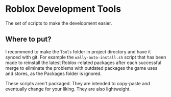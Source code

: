 # Roblox Development Tools

The set of scripts to make the development easier.

## Where to put?

I recommend to make the `Tools` folder in project directory and have it synced with git. For example the `wally-auto-install.sh`
script that has been made to reinstall the latest Roblox-related packages after each successful merge to eliminate the problems
with outdated packages the game uses and stores, as the Packages folder is ignored.

These scripts aren't packaged. They are intended to copy-paste and eventually change for your liking. They are also lightweight.
